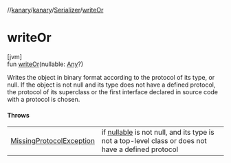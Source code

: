 //[kanary](../../../index.md)/[kanary](../index.md)/[Serializer](index.md)/[writeOr](write-or.md)

# writeOr

[jvm]\
fun [writeOr](write-or.md)(nullable: [Any](https://kotlinlang.org/api/latest/jvm/stdlib/kotlin/-any/index.html)?)

Writes the object in binary format according to the protocol of its type, or null. If the object is not null and its type does not have a defined protocol, the protocol of its superclass or the first interface declared in source code with a protocol is chosen.

#### Throws

| | |
|---|---|
| [MissingProtocolException](../-missing-protocol-exception/index.md) | if [nullable](write-or.md) is not null, and its type is not a top-level class or does not have a defined protocol |

